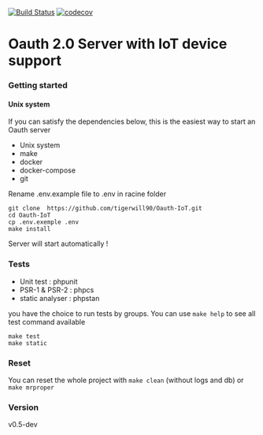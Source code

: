 [![Build Status](https://travis-ci.org/tigerwill90/Oauth-IoT.svg?branch=0.x)](https://travis-ci.org/tigerwill90/Oauth-IoT)
[![codecov](https://codecov.io/gh/tigerwill90/Oauth-IoT/branch/0.x/graph/badge.svg)](https://codecov.io/gh/tigerwill90/Oauth-IoT)
# Oauth 2.0 Server with IoT device support

### Getting started
#### Unix system

If you can satisfy the dependencies below, this is the easiest way to start an Oauth server

- Unix system
- make
- docker
- docker-compose
- git

Rename .env.example file to .env in racine folder

````
git clone  https://github.com/tigerwill90/Oauth-IoT.git
cd Oauth-IoT
cp .env.exemple .env
make install
````
Server will start automatically !

### Tests

* Unit test : phpunit
* PSR-1 & PSR-2 : phpcs
* static analyser : phpstan

you have the choice to run tests by groups. 
You can use `make help` to see all test command available

````
make test
make static
````

### Reset
You can reset the whole project with `make clean` (without logs and db) or `make mrproper`

### Version
v0.5-dev
